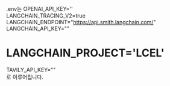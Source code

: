 .env는 
OPENAI_API_KEY=''  
LANGCHAIN_TRACING_V2=true  
LANGCHAIN_ENDPOINT="https://api.smith.langchain.com/"  
LANGCHAIN_API_KEY=""  
# LANGCHAIN_PROJECT='LCEL'  
TAVILY_API_KEY=""  
로 이루어집니다.

